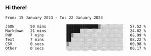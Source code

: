 ### Hi there!

<!--START_SECTION:waka-->

```text
From: 15 January 2023 - To: 22 January 2023

JSON       50 mins         ██████████████▒░░░░░░░░░░   57.52 %
Markdown   21 mins         ██████░░░░░░░░░░░░░░░░░░░   24.02 %
PHP        7 mins          ██▒░░░░░░░░░░░░░░░░░░░░░░   08.99 %
Text       7 mins          ██░░░░░░░░░░░░░░░░░░░░░░░   08.22 %
CSV        0 secs          ▒░░░░░░░░░░░░░░░░░░░░░░░░   00.98 %
Other      0 secs          ░░░░░░░░░░░░░░░░░░░░░░░░░   00.17 %
```

<!--END_SECTION:waka-->
